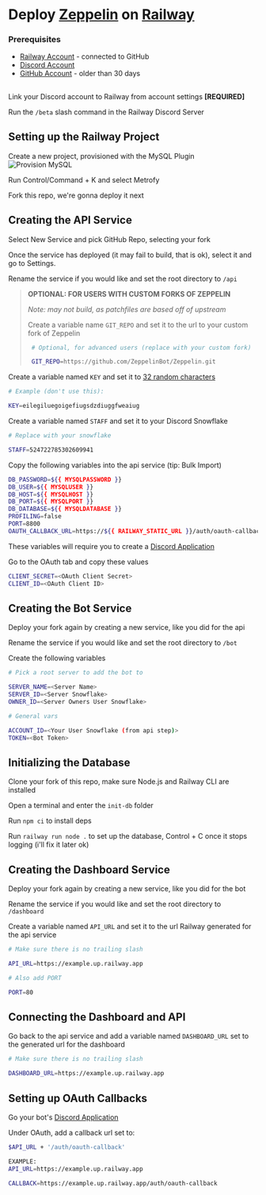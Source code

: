 # Deploy [Zeppelin](https://zeppelin.gg) on [Railway](https://railway.app?referralCode=nebula)

### Prerequisites

- [Railway Account](https://railway.app?referralCode=nebula) - connected to
  GitHub
- [Discord Account](https://discord.com)
- [GitHub Account](https://github.com) - older than 30 days

##

Link your Discord account to Railway from account settings **[REQUIRED]**

Run the `/beta` slash command in the Railway Discord Server

## Setting up the Railway Project

Create a new project, provisioned with the MySQL Plugin
![Provision MySQL](/assets/images/provision_mysql.png 'Provision MySQL')

Run Control/Command + K and select Metrofy

Fork this repo, we're gonna deploy it next

## Creating the API Service

Select New Service and pick GitHub Repo, selecting your fork

Once the service has deployed (it may fail to build, that is ok), select it and
go to Settings.

Rename the service if you would like and set the root directory to `/api`

> **OPTIONAL: FOR USERS WITH CUSTOM FORKS OF ZEPPELIN**
>
> _Note: may not build, as patchfiles are based off of upstream_
>
> Create a variable name `GIT_REPO` and set it to the url to your custom fork of
> Zeppelin
>
> ```bash
>  # Optional, for advanced users (replace with your custom fork)
>
>  GIT_REPO=https://github.com/ZeppelinBot/Zeppelin.git
> ```

Create a variable named `KEY` and set it to
[32 random characters](https://passwordsgenerator.net/?length=32&symbols=0&numbers=1&lowercase=1&uppercase=1&similar=0&ambiguous=0&client=1&autoselect=0)

```bash
# Example (don't use this):

KEY=eilegiluegoigefiugsdzdiuggfweaiug
```

Create a variable named `STAFF` and set it to your Discord Snowflake

```bash
# Replace with your snowflake

STAFF=524722785302609941
```

Copy the following variables into the api service (tip: Bulk Import)

```bash
DB_PASSWORD=${{ MYSQLPASSWORD }}
DB_USER=${{ MYSQLUSER }}
DB_HOST=${{ MYSQLHOST }}
DB_PORT=${{ MYSQLPORT }}
DB_DATABASE=${{ MYSQLDATABASE }}
PROFILING=false
PORT=8800
OAUTH_CALLBACK_URL=https://${{ RAILWAY_STATIC_URL }}/auth/oauth-callback
```

These variables will require you to create a
[Discord Application](https://discord.com/developers/applications)

Go to the OAuth tab and copy these values

```bash
CLIENT_SECRET=<OAuth Client Secret>
CLIENT_ID=<OAuth Client ID>
```

## Creating the Bot Service

Deploy your fork again by creating a new service, like you did for the api

Rename the service if you would like and set the root directory to `/bot`

Create the following variables

```bash
# Pick a root server to add the bot to

SERVER_NAME=<Server Name>
SERVER_ID=<Server Snowflake>
OWNER_ID=<Server Owners User Snowflake>

# General vars

ACCOUNT_ID=<Your User Snowflake (from api step)>
TOKEN=<Bot Token>
```

## Initializing the Database

Clone your fork of this repo, make sure Node.js and Railway CLI are installed

Open a terminal and enter the `init-db` folder

Run `npm ci` to install deps

Run `railway run node .` to set up the database, Control + C once it stops
logging (i'll fix it later ok)

## Creating the Dashboard Service

Deploy your fork again by creating a new service, like you did for the bot

Rename the service if you would like and set the root directory to `/dashboard`

Create a variable named `API_URL` and set it to the url Railway generated for
the api service

```bash
# Make sure there is no trailing slash

API_URL=https://example.up.railway.app

# Also add PORT

PORT=80
```

## Connecting the Dashboard and API

Go back to the api service and add a variable named `DASHBOARD_URL` set to the
generated url for the dashboard

```bash
# Make sure there is no trailing slash

DASHBOARD_URL=https://example.up.railway.app
```

## Setting up OAuth Callbacks

Go your bot's [Discord Application](https://discord.com/developers/applications)

Under OAuth, add a callback url set to:

```bash
$API_URL + '/auth/oauth-callback'

EXAMPLE:
API_URL=https://example.up.railway.app

CALLBACK=https://example.up.railway.app/auth/oauth-callback
```
